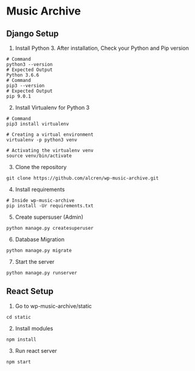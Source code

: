 # Music Archive

## Django Setup

1. Install Python 3. After installation, Check your Python and Pip version
```
# Command
python3 --version
# Expected Output
Python 3.6.6
# Command
pip3 --version
# Expected Output
pip 9.0.1
```
2. Install Virtualenv for Python 3
```
# Command
pip3 install virtualenv

# Creating a virtual environment
virtualenv -p python3 venv

# Activating the virtualenv venv
source venv/bin/activate
```
3. Clone the repository
```
git clone https://github.com/alcren/wp-music-archive.git
```
4. Install requirements
```
# Inside wp-music-archive
pip install -Ur requirements.txt
```
5. Create supersuser (Admin)
```
python manage.py createsuperuser
```
6. Database Migration
```
python manage.py migrate
```
7. Start the server
```
python manage.py runserver
```

## React Setup
1. Go to wp-music-archive/static
```
cd static
```
2. Install modules
```
npm install
```
3. Run react server
```
npm start
```
